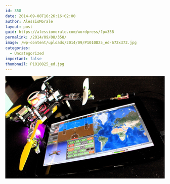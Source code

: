 ```yaml
---
id: 358
date: 2014-09-08T16:26:16+02:00
author: AlessioMorale
layout: post
guid: https://alessiomorale.com/wordpress/?p=358
permalink: /2014/09/08/358/
image: /wp-content/uploads/2014/09/P1010825_ed-672x372.jpg
categories:
  - Uncategorized
important: false
thumbnail: P1010825_ed.jpg
---
```


![](P1010825_ed.jpg)
